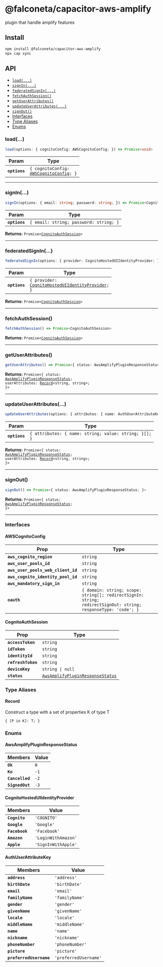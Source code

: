 # @falconeta/capacitor-aws-amplify

plugin that handle amplify features

## Install

```bash
npm install @falconeta/capacitor-aws-amplify
npx cap sync
```

## API

<docgen-index>

* [`load(...)`](#load)
* [`signIn(...)`](#signin)
* [`federatedSignIn(...)`](#federatedsignin)
* [`fetchAuthSession()`](#fetchauthsession)
* [`getUserAttributes()`](#getuserattributes)
* [`updateUserAttributes(...)`](#updateuserattributes)
* [`signOut()`](#signout)
* [Interfaces](#interfaces)
* [Type Aliases](#type-aliases)
* [Enums](#enums)

</docgen-index>

<docgen-api>
<!--Update the source file JSDoc comments and rerun docgen to update the docs below-->

### load(...)

```typescript
load(options: { cognitoConfig: AWSCognitoConfig; }) => Promise<void>
```

| Param         | Type                                                                              |
| ------------- | --------------------------------------------------------------------------------- |
| **`options`** | <code>{ cognitoConfig: <a href="#awscognitoconfig">AWSCognitoConfig</a>; }</code> |

--------------------


### signIn(...)

```typescript
signIn(options: { email: string; password: string; }) => Promise<CognitoAuthSession>
```

| Param         | Type                                              |
| ------------- | ------------------------------------------------- |
| **`options`** | <code>{ email: string; password: string; }</code> |

**Returns:** <code>Promise&lt;<a href="#cognitoauthsession">CognitoAuthSession</a>&gt;</code>

--------------------


### federatedSignIn(...)

```typescript
federatedSignIn(options: { provider: CognitoHostedUIIdentityProvider; }) => Promise<CognitoAuthSession>
```

| Param         | Type                                                                                                       |
| ------------- | ---------------------------------------------------------------------------------------------------------- |
| **`options`** | <code>{ provider: <a href="#cognitohosteduiidentityprovider">CognitoHostedUIIdentityProvider</a>; }</code> |

**Returns:** <code>Promise&lt;<a href="#cognitoauthsession">CognitoAuthSession</a>&gt;</code>

--------------------


### fetchAuthSession()

```typescript
fetchAuthSession() => Promise<CognitoAuthSession>
```

**Returns:** <code>Promise&lt;<a href="#cognitoauthsession">CognitoAuthSession</a>&gt;</code>

--------------------


### getUserAttributes()

```typescript
getUserAttributes() => Promise<{ status: AwsAmplifyPluginResponseStatus; userAttributes: Record<string, string>; }>
```

**Returns:** <code>Promise&lt;{ status: <a href="#awsamplifypluginresponsestatus">AwsAmplifyPluginResponseStatus</a>; userAttributes: <a href="#record">Record</a>&lt;string, string&gt;; }&gt;</code>

--------------------


### updateUserAttributes(...)

```typescript
updateUserAttributes(options: { attributes: { name: AuthUserAttributeKey | string; value: string; }[]; }) => Promise<{ status: AwsAmplifyPluginResponseStatus; userAttributes: Record<string, string>; }>
```

| Param         | Type                                                             |
| ------------- | ---------------------------------------------------------------- |
| **`options`** | <code>{ attributes: { name: string; value: string; }[]; }</code> |

**Returns:** <code>Promise&lt;{ status: <a href="#awsamplifypluginresponsestatus">AwsAmplifyPluginResponseStatus</a>; userAttributes: <a href="#record">Record</a>&lt;string, string&gt;; }&gt;</code>

--------------------


### signOut()

```typescript
signOut() => Promise<{ status: AwsAmplifyPluginResponseStatus; }>
```

**Returns:** <code>Promise&lt;{ status: <a href="#awsamplifypluginresponsestatus">AwsAmplifyPluginResponseStatus</a>; }&gt;</code>

--------------------


### Interfaces


#### AWSCognitoConfig

| Prop                               | Type                                                                                                                     |
| ---------------------------------- | ------------------------------------------------------------------------------------------------------------------------ |
| **`aws_cognito_region`**           | <code>string</code>                                                                                                      |
| **`aws_user_pools_id`**            | <code>string</code>                                                                                                      |
| **`aws_user_pools_web_client_id`** | <code>string</code>                                                                                                      |
| **`aws_cognito_identity_pool_id`** | <code>string</code>                                                                                                      |
| **`aws_mandatory_sign_in`**        | <code>string</code>                                                                                                      |
| **`oauth`**                        | <code>{ domain: string; scope: string[]; redirectSignIn: string; redirectSignOut: string; responseType: 'code'; }</code> |


#### CognitoAuthSession

| Prop               | Type                                                                                      |
| ------------------ | ----------------------------------------------------------------------------------------- |
| **`accessToken`**  | <code>string</code>                                                                       |
| **`idToken`**      | <code>string</code>                                                                       |
| **`identityId`**   | <code>string</code>                                                                       |
| **`refreshToken`** | <code>string</code>                                                                       |
| **`deviceKey`**    | <code>string \| null</code>                                                               |
| **`status`**       | <code><a href="#awsamplifypluginresponsestatus">AwsAmplifyPluginResponseStatus</a></code> |


### Type Aliases


#### Record

Construct a type with a set of properties K of type T

<code>{ [P in K]: T; }</code>


### Enums


#### AwsAmplifyPluginResponseStatus

| Members         | Value           |
| --------------- | --------------- |
| **`Ok`**        | <code>0</code>  |
| **`Ko`**        | <code>-1</code> |
| **`Cancelled`** | <code>-2</code> |
| **`SignedOut`** | <code>-3</code> |


#### CognitoHostedUIIdentityProvider

| Members        | Value                          |
| -------------- | ------------------------------ |
| **`Cognito`**  | <code>'COGNITO'</code>         |
| **`Google`**   | <code>'Google'</code>          |
| **`Facebook`** | <code>'Facebook'</code>        |
| **`Amazon`**   | <code>'LoginWithAmazon'</code> |
| **`Apple`**    | <code>'SignInWithApple'</code> |


#### AuthUserAttributeKey

| Members                 | Value                            |
| ----------------------- | -------------------------------- |
| **`address`**           | <code>'address'</code>           |
| **`birthDate`**         | <code>'birthDate'</code>         |
| **`email`**             | <code>'email'</code>             |
| **`familyName`**        | <code>'familyName'</code>        |
| **`gender`**            | <code>'gender'</code>            |
| **`givenName`**         | <code>'givenName'</code>         |
| **`locale`**            | <code>'locale'</code>            |
| **`middleName`**        | <code>'middleName'</code>        |
| **`name`**              | <code>'name'</code>              |
| **`nickname`**          | <code>'nickname'</code>          |
| **`phoneNumber`**       | <code>'phoneNumber'</code>       |
| **`picture`**           | <code>'picture'</code>           |
| **`preferredUsername`** | <code>'preferredUsername'</code> |

</docgen-api>
